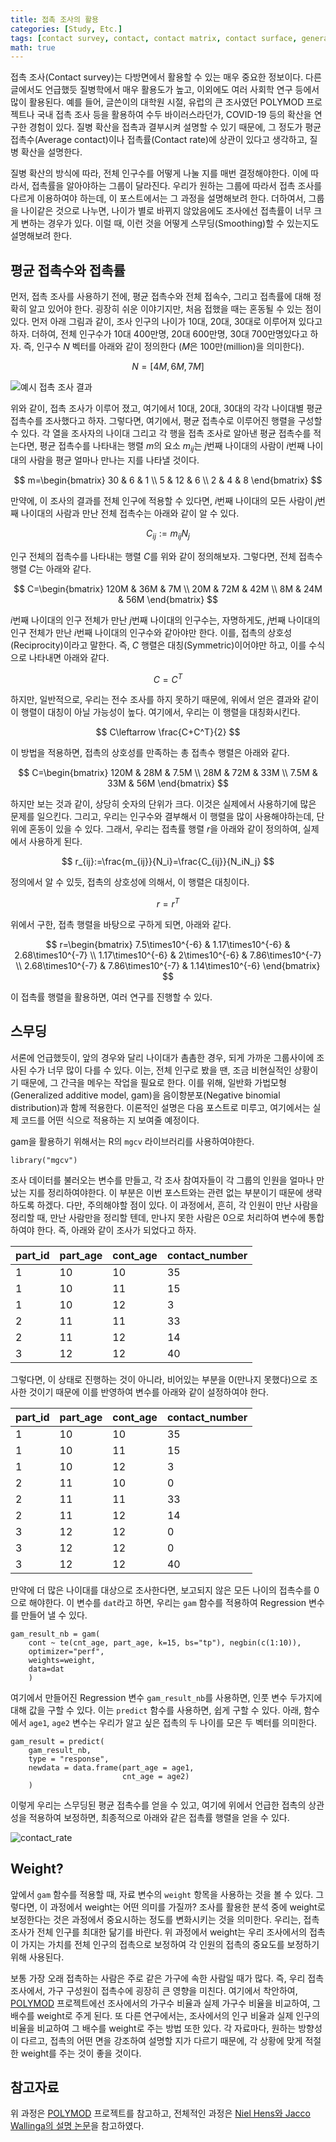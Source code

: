```yaml
---
title: 접촉 조사의 활용
categories: [Study, Etc.]
tags: [contact survey, contact, contact matrix, contact surface, generalized additive model, gam]
math: true
---
```

접촉 조사(Contact survey)는 다방면에서 활용할 수 있는 매우 중요한 정보이다. 다른 글에서도 언급했듯 질병학에서 매우 활용도가 높고, 이외에도 여러 사회학 연구 등에서 많이 활용된다. 예를 들어, 글쓴이의 대학원 시절, 유럽의 큰 조사였던 POLYMOD 프로젝트나 국내 접촉 조사 등을 활용하여 수두 바이러스라던가, COVID-19 등의 확산을 연구한 경험이 있다. 질병 확산을 접촉과 결부시켜 설명할 수 있기 때문에, 그 정도가 평균 접촉수(Average contact)이나 접촉률(Contact rate)에 상관이 있다고 생각하고, 질병 확산을 설명한다.

질병 확산의 방식에 따라, 전체 인구수를 어떻게 나눌 지를 매번 결정해야한다. 이에 따라서, 접촉률을 알아야하는 그룹이 달라진다. 우리가 원하는 그룹에 따라서 접촉 조사를 다르게 이용하여야 하는데, 이 포스트에서는 그 과정을 설명해보려 한다. 더하여서, 그룹을 나이같은 것으로 나누면, 나이가 별로 바뀌지 않았음에도 조사에선 접촉률이 너무 크게 변하는 경우가 있다. 이럴 때, 이런 것을 어떻게 스무딩(Smoothing)할 수 있는지도 설명해보려 한다.

## 평균 접촉수와 접촉률
먼저, 접촉 조사를 사용하기 전에, 평균 접촉수와 전체 접속수, 그리고 접촉률에 대해 정확히 알고 있어야 한다. 굉장히 쉬운 이야기지만, 처음 접했을 때는 혼동될 수 있는 점이 있다. 먼저 아래 그림과 같이, 조사 인구의 나이가 10대, 20대, 30대로 이루어져 있다고 하자. 더하여, 전체 인구수가 10대 400만명, 20대 600만명, 30대 700만명있다고 하자. 즉, 인구수 $N$ 벡터를 아래와 같이 정의한다 ($M$은 100만(million)을 의미한다).

$$
N=[4M, 6M, 7M]
$$

![예시 접촉 조사 결과](_post/src/post6/example_data.png)

위와 같이, 접촉 조사가 이루어 졌고, 여기에서 10대, 20대, 30대의 각각 나이대별 평균 접촉수를 조사했다고 하자. 그렇다면, 여기에서, 평균 접촉수로 이루어진 행렬을 구성할 수 있다. 각 열을 조사자의 나이대 그리고 각 행을 접촉 조사로 알아낸 평균 접촉수를 적는다면, 평균 접촉수를 나타내는 행렬 $m$의 요소 $m_{ij}$는 $j$번째 나이대의 사람이 $i$번째 나이대의 사람을 평균 얼마나 만나는 지를 나타낼 것이다.

$$
m=\begin{bmatrix}
 30 & 6 & 1 \\
 5 & 12 & 6 \\
 2 & 4 & 8
\end{bmatrix}
$$

만약에, 이 조사의 결과를 전체 인구에 적용할 수 있다면, $i$번째 나이대의 모든 사람이 $j$번째 나이대의 사람과 만난 전체 접촉수는 아래와 같이 알 수 있다. 

$$
C_{ij}:=m_{ij}N_j
$$

인구 전체의 접촉수를 나타내는 행렬 $C$를 위와 같이 정의해보자. 그렇다면, 전체 접촉수 행렬 $C$는 아래와 같다. 

$$
C=\begin{bmatrix}
 120M & 36M & 7M \\
 20M & 72M & 42M \\
 8M & 24M & 56M
\end{bmatrix}
$$

$i$번째 나이대의 인구 전체가 만난 $j$번째 나이대의 인구수는, 자명하게도, $j$번째 나이대의 인구 전체가 만난 $i$번째 나이대의 인구수와 같아야만 한다. 이를, 접촉의 상호성(Reciprocity)이라고 말한다. 즉, $C$ 행렬은 대칭(Symmetric)이어야만 하고, 이를 수식으로 나타내면 아래와 같다.

$$
C=C^T
$$

하지만, 일반적으로, 우리는 전수 조사를 하지 못하기 때문에, 위에서 얻은 결과와 같이 이 행렬이 대칭이 아닐 가능성이 높다. 여기에서, 우리는 이 행렬을 대칭화시킨다. 

$$
C\leftarrow \frac{C+C^T}{2}
$$

이 방법을 적용하면, 접촉의 상호성를 만족하는 총 접촉수 행렬은 아래와 같다.

$$
C=\begin{bmatrix}
 120M & 28M & 7.5M \\
 28M & 72M & 33M \\
 7.5M & 33M & 56M
\end{bmatrix}
$$

하지만 보는 것과 같이, 상당히 숫자의 단위가 크다. 이것은 실제에서 사용하기에 많은 문제를 일으킨다. 그리고, 우리는 인구수와 결부해서 이 행렬을 많이 사용해야하는데, 단위에 혼동이 있을 수 있다. 그래서, 우리는 접촉률 행렬 $r$을 아래와 같이 정의하여, 실제에서 사용하게 된다.

$$
r_{ij}:=\frac{m_{ij}}{N_i}=\frac{C_{ij}}{N_iN_j}
$$

정의에서 알 수 있듯, 접촉의 상호성에 의해서, 이 행렬은 대칭이다.

$$
r=r^T
$$

위에서 구한, 접촉 행렬을 바탕으로 구하게 되면, 아래와 같다.

$$
r=\begin{bmatrix}
 7.5\times10^{-6} & 1.17\times10^{-6} & 2.68\times10^{-7} \\
 1.17\times10^{-6} & 2\times10^{-6} & 7.86\times10^{-7} \\
 2.68\times10^{-7} & 7.86\times10^{-7} & 1.14\times10^{-6}
\end{bmatrix}
$$

이 접촉률 행렬을 활용하면, 여러 연구를 진행할 수 있다.

## 스무딩
서론에 언급했듯이, 앞의 경우와 달리 나이대가 촘촘한 경우, 되게 가까운 그룹사이에 조사된 수가 너무 많이 다를 수 있다. 이는, 전체 인구로 봤을 땐, 조금 비현실적인 상황이기 때문에, 그 간극을 메우는 작업을 필요로 한다. 이를 위해, 일반화 가법모형(Generalized additive model, gam)을 음이항분포(Negative binomial distribution)과 함께 적용한다. 이론적인 설명은 다음 포스트로 미루고, 여기에서는 실제 코드를 어떤 식으로 적용하는 지 보여줄 예정이다.

gam을 활용하기 위해서는 R의 `mgcv` 라이브러리를 사용하여야한다.

```{r}
library("mgcv")
```

조사 데이터를 불러오는 변수를 만들고, 각 조사 참여자들이 각 그룹의 인원을 얼마나 만났는 지를 정리하여야한다. 이 부분은 이번 포스트와는 관련 없는 부분이기 때문에 생략하도록 하겠다. 다만, 주의해야할 점이 있다. 이 과정에서, 흔히, 각 인원이 만난 사람을 정리할 때, 만난 사람만을 정리할 텐데, 만나지 못한 사람은 0으로 처리하여 변수에 통합하여야 한다. 즉, 아래와 같이 조사가 되었다고 하자.

| part_id | part_age | cont_age | contact_number |
| ------- | -------- | -------- | -------------- |
| 1       | 10       | 10       | 35             |
| 1       | 10       | 11       | 15             |
| 1       | 10       | 12       | 3              |
| 2       | 11       | 11       | 33             |
| 2       | 11       | 12       | 14             |
| 3       | 12       | 12       | 40             |

그렇다면, 이 상태로 진행하는 것이 아니라, 비어있는 부분을 0(만나지 못했다)으로 조사한 것이기 때문에 이를 반영하여 변수를 아래와 같이 설정하여야 한다.

| part_id | part_age | cont_age | contact_number |
| ------- | -------- | -------- | -------------- |
| 1       | 10       | 10       | 35             |
| 1       | 10       | 11       | 15             |
| 1       | 10       | 12       | 3              |
| 2       | 11       | 10       | 0              |
| 2       | 11       | 11       | 33             |
| 2       | 11       | 12       | 14             |
| 3       | 12       | 12       | 0              |
| 3       | 12       | 12       | 0              |
| 3       | 12       | 12       | 40             |

만약에 더 많은 나이대를 대상으로 조사한다면, 보고되지 않은 모든 나이의 접촉수를 0으로 해야한다. 이 변수를 `dat`라고 하면, 우리는 `gam` 함수를 적용하여 Regression 변수를 만들어 낼 수 있다.

```{r}
gam_result_nb = gam(
    cont ~ te(cnt_age, part_age, k=15, bs="tp"), negbin(c(1:10)),
    optimizer="perf",
    weights=weight,
    data=dat
    )
```

여기에서 만들어진 Regression 변수 `gam_result_nb`를 사용하면, 인풋 변수 두가지에 대해 값을 구할 수 있다. 이는 `predict` 함수를 사용하면, 쉽게 구할 수 있다. 아래, 함수에서 `age1`, `age2` 변수는 우리가 알고 싶은 접촉의 두 나이를 모은 두 벡터를 의미한다.

```{r}
gam_result = predict(
    gam_result_nb,
    type = "response", 
    newdata = data.frame(part_age = age1,
                         cnt_age = age2)
    )
```

이렇게 우리는 스무딩된 평균 접촉수를 얻을 수 있고, 여기에 위에서 언급한 접촉의 상관성을 적용하여 보정하면, 최종적으로 아래와 같은 접촉률 행렬을 얻을 수 있다.

![contact_rate](_post/src/post6/contact_rate_example.png)

## Weight?
앞에서 `gam` 함수를 적용할 때, 자료 변수의 `weight` 항목을 사용하는 것을 볼 수 있다. 그렇다면, 이 과정에서 weight는 어떤 의미를 가질까? 조사를 활용한 분석 중에 weight로 보정한다는 것은 과정에서 중요시하는 정도를 변화시키는 것을 의미한다. 우리는, 접촉 조사가 전체 인구를 최대한 닮기를 바란다. 위 과정에서 weight는 우리 조사에서의 접촉이 가지는 가치를 전체 인구의 접촉으로 보정하여 각 인원의 접촉의 중요도를 보정하기 위해 사용된다.

보통 가장 오래 접촉하는 사람은 주로 같은 가구에 속한 사람일 때가 많다. 즉, 우리 접촉 조사에서, 가구 구성원이 접촉수에 굉장히 큰 영향을 미친다. 여기에서 착안하여, [POLYMOD](https://journals.plos.org/plosmedicine/article?id=10.1371/journal.pmed.0050074) 프로젝트에선 조사에서의 가구수 비율과 실제 가구수 비율을 비교하여, 그 배수를 weight로 주게 된다. 또 다른 연구에서는, 조사에서의 인구 비율과 실제 인구의 비율을 비교하여 그 배수를 weight로 주는 방법 또한 있다. 각 자료마다, 원하는 방향성이 다르고, 접촉의 어떤 면을 강조하여 설명할 지가 다르기 때문에, 각 상황에 맞게 적절한 weight를 주는 것이 좋을 것이다. 

## 참고자료

위 과정은 [POLYMOD](https://journals.plos.org/plosmedicine/article?id=10.1371/journal.pmed.0050074) 프로젝트를 참고하고, 전체적인 과정은 [Niel Hens와 Jacco Wallinga의 설명 논문](https://onlinelibrary.wiley.com/doi/10.1002/9781118445112.stat07883)을 참고하였다. 